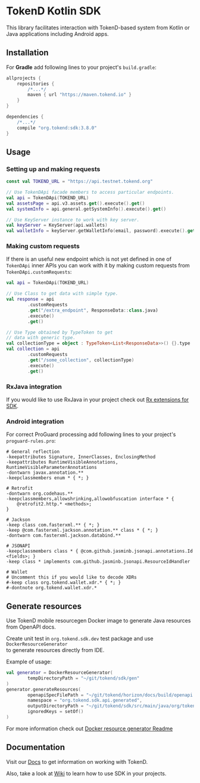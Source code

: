 # TokenD Kotlin SDK

This library facilitates interaction with TokenD-based system from Kotlin or Java applications including Android apps.

## Installation

For **Gradle** add following lines to your project's `build.gradle`:
```groovy
allprojects {
    repositories {
        /*...*/
        maven { url "https://maven.tokend.io" }
    }
}

dependencies {
    /*...*/
    compile "org.tokend:sdk:3.8.0"
}

```

## Usage

### Setting up and making requests
```kotlin
const val TOKEND_URL = "https://api.testnet.tokend.org"

// Use TokenDApi facade members to access particular endpoints.
val api = TokenDApi(TOKEND_URL)
val assetsPage = api.v3.assets.get().execute().get()
val systemInfo = api.general.getSystemInfo().execute().get()

// Use KeyServer instance to work with key server.
val keyServer = KeyServer(api.wallets)
val walletInfo = keyServer.getWalletInfo(email, password).execute().get()
```

### Making custom requests
If there is an useful new endpoint which is not yet defined
in one of `TokenDApi` inner APIs you can work with it by making
custom requests from `TokenDApi.customRequests`:

```kotlin
val api = TokenDApi(TOKEND_URL)

// Use Class to get data with simple type.
val response = api
        .customRequests
        .get("/extra_endpoint", ResponseData::class.java)
        .execute()
        .get()

// Use Type obtained by TypeToken to get
// data with generic type.
val collectionType = object : TypeToken<List<ResponseData>>() {}.type
val collection = api
        .customRequests
        .get("/some_collection", collectionType)
        .execute()
        .get()
```

### RxJava integration
If you would like to use RxJava in your project check out [Rx extensions for SDK](https://github.com/tokend/kotlin-sdk-rx-extensions).

### Android integration
For correct ProGuard processing add following lines to your project's `proguard-rules.pro`:
```proguard
# General reflection
-keepattributes Signature, InnerClasses, EnclosingMethod
-keepattributes RuntimeVisibleAnnotations, RuntimeVisibleParameterAnnotations
-dontwarn javax.annotation.**
-keepclassmembers enum * { *; }

# Retrofit
-dontwarn org.codehaus.**
-keepclassmembers,allowshrinking,allowobfuscation interface * {
    @retrofit2.http.* <methods>;
}

# Jackson
-keep class com.fasterxml.** { *; }
-keep @com.fasterxml.jackson.annotation.** class * { *; }
-dontwarn com.fasterxml.jackson.databind.**

# JSONAPI
-keepclassmembers class * { @com.github.jasminb.jsonapi.annotations.Id <fields>; }
-keep class * implements com.github.jasminb.jsonapi.ResourceIdHandler

# Wallet
# Uncomment this if you would like to decode XDRs
#-keep class org.tokend.wallet.xdr.* { *; }
#-dontnote org.tokend.wallet.xdr.*
```

## Generate resources

Use TokenD mobile resourcegen Docker image to generate Java resources from
OpenAPI docs.

Create unit test in `org.tokend.sdk.dev` test package and use `DockerResourceGenerator`  
to generate resources directly from IDE.

Example of usage:
```kotlin
val generator = DockerResourceGenerator(
        tempDirectoryPath = "~/git/tokend/sdk/gen"
)
generator.generateResources(
        openapiSpecFilePath = "~/git/tokend/horizon/docs/build/openapi.yaml",
        namespace = "org.tokend.sdk.api.generated",
        outputDirectoryPath = "~/git/tokend/sdk/src/main/java/org/tokend/sdk/api/generated",
        ignoredKeys = setOf()
)
```
For more information check out [Docker resource generator Readme](https://gitlab.com/tokend/mobile-openapi-resourcegen/-/blob/master/README.md)

## Documentation
Visit our [Docs](https://docs.tokend.io/) to get information on working with TokenD.

Also, take a look at [Wiki](https://github.com/tokend/kotlin-sdk/wiki/) to learn how to use SDK in your projects.
